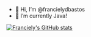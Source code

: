 - 👋 Hi, I’m @francielydbastos
- 🌱 I’m currently Java!

[![Franciely's GitHub stats](https://github-readme-stats.vercel.app/api?username=francielydbastos)](https://github.com/francielydbastos)


<!---
francielydbastos/francielydbastos is a ✨ special ✨ repository because its `README.md` (this file) appears on your GitHub profile.
You can click the Preview link to take a look at your changes.
--->
